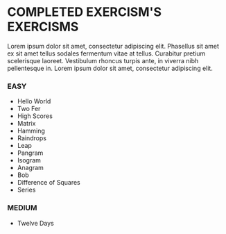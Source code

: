 # COMPLETED EXERCISM'S EXERCISMS

Lorem ipsum dolor sit amet, consectetur adipiscing elit. Phasellus sit amet ex sit amet tellus sodales fermentum vitae at tellus. Curabitur pretium scelerisque laoreet. Vestibulum rhoncus turpis ante, in viverra nibh pellentesque in. Lorem ipsum dolor sit amet, consectetur adipiscing elit. 

### EASY
  - Hello World
  - Two Fer
  - High Scores
  - Matrix
  - Hamming
  - Raindrops
  - Leap
  - Pangram
  - Isogram
  - Anagram
  - Bob
  - Difference of Squares
  - Series

### MEDIUM
  - Twelve Days
